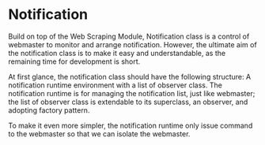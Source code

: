 # Notification

Build on top of the Web Scraping Module, Notification class is a control of webmaster to monitor and arrange notification.    However, the ultimate aim of the notification class is to make it easy and understandable, as the remaining time for development is short.  

At first glance, the notification class should have the following structure: A notification runtime environment with a list of observer class.  The notification runtime is for managing the notification list, just like webmaster; the list of observer class is extendable to its superclass, an observer, and adopting factory pattern.  

To make it even more simpler, the notification runtime only issue command to the webmaster so that we can isolate the webmaster.  